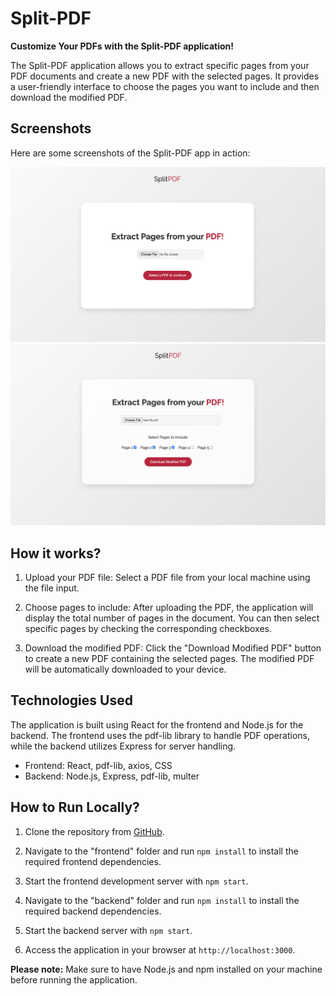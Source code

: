 # Split-PDF

**Customize Your PDFs with the Split-PDF application!**

The Split-PDF application allows you to extract specific pages from your PDF documents and create a new PDF with the selected pages. It provides a user-friendly interface to choose the pages you want to include and then download the modified PDF.

## Screenshots

Here are some screenshots of the Split-PDF app in action:

<img src="screenshots/select-pdf.png" alt="Select PDF" width="600" />
<img src="screenshots/select-pages.png" alt="Select Pages To Download" width="600" />

## How it works?

1. Upload your PDF file: Select a PDF file from your local machine using the file input.

2. Choose pages to include: After uploading the PDF, the application will display the total number of pages in the document. You can then select specific pages by checking the corresponding checkboxes.

3. Download the modified PDF: Click the "Download Modified PDF" button to create a new PDF containing the selected pages. The modified PDF will be automatically downloaded to your device.

## Technologies Used

The application is built using React for the frontend and Node.js for the backend. The frontend uses the pdf-lib library to handle PDF operations, while the backend utilizes Express for server handling.

- Frontend: React, pdf-lib, axios, CSS
- Backend: Node.js, Express, pdf-lib, multer

## How to Run Locally?

1. Clone the repository from [GitHub](https://github.com/renjithroy/Split-PDF.git).

2. Navigate to the "frontend" folder and run `npm install` to install the required frontend dependencies.

3. Start the frontend development server with `npm start`.

4. Navigate to the "backend" folder and run `npm install` to install the required backend dependencies.

5. Start the backend server with `npm start`.

6. Access the application in your browser at `http://localhost:3000`.

**Please note:** Make sure to have Node.js and npm installed on your machine before running the application.